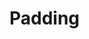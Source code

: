 <script setup>
import CdxDocsTokensTable from '../../src/components/tokens/TokensTable.vue';
import { padding } from '@wikimedia/codex-design-tokens/dist/index.json';
</script>

# Padding

<cdx-docs-tokens-table
	:tokens="padding"
	token-demo="CdxDocsPaddingDemo"
	css-property="padding"
/>
